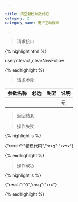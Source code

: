 ```yaml
---

title: 清空新粉丝数标记
category: 2
category_name: 用户互动模块

---
```


> 请求接口

{% highlight html %}

user/interact_clearNewFollow

{% endhighlight %}

> 请求参数

|参数名称			|必选		|类型		|说明									
|-------------------|:---------:|:---------:|--------------------------------------------
|					|			|			|无

> 返回结果

> 操作失败

{% highlight js %}

{"result":"错误代码","msg":"xxxx"}

{% endhighlight %}

> 操作成功

{% highlight js %}

{"result":"0","msg":"xxx"}

{% endhighlight %}
